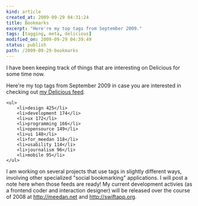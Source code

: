 ```yaml
--- 
kind: article
created_at: 2009-09-29 04:31:24
title: Bookmarks
excerpt: "Here're my top tags from September 2009."
tags: [tagging, meta, delicious]
modified_on: 2009-09-29 04:39:49
status: publish 
path: /2009-09-29-bookmarks
---
```


I have been keeping track of things that are interesting on Delicious for some time now. 

Here're my top tags from September 2009 in case you are interested in checking out <a href="http://delicious.com/unthinkingly">my Delicious feed</a>.

    <ul>
        <li>design 425</li>
        <li>development 174</li>
        <li>ux 172</li>
        <li>programming 166</li>
        <li>opensource 149</li>
        <li>ui 148</li>
        <li>for_meedan 118</li>
        <li>usability 114</li>
        <li>journalism 96</li>
        <li>mobile 95</li>
    </ul>

I am working on several projects that use tags in slightly different ways, involving other specialized "social bookmarking" applications. I will post a note here when those feeds are ready! My current development activies (as a frontend coder and interaction designer) will be released over the course of 2008 at <a href="http://meedan.net">http://meedan.net</a> and <a href="http://swiftapp.org">http://swiftapp.org</a>. 